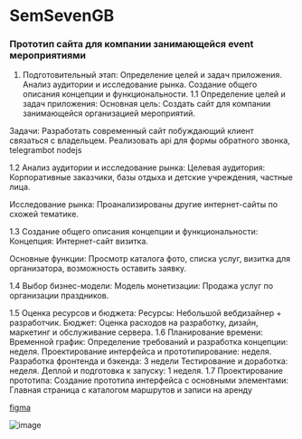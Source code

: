# SemSevenGB

### Прототип сайта для компании занимающейся event мероприятиями


1. Подготовительный этап:
Определение целей и задач приложения.
Анализ аудитории и исследование рынка.
Создание общего описания концепции и функциональности.
1.1 Определение целей и задач приложения:
Основная цель:
Создать сайт для компании занимающейся организацией мероприятий.

Задачи:
Разработать современный сайт побуждающий клиент связаться с владельцем.
Реализовать api для формы обратного звонка, telegrambot nodejs

1.2 Анализ аудитории и исследование рынка:
Целевая аудитория:
Корпоративные заказчики, базы отдыха и детские учреждения, частные лица.

Исследование рынка:
Проанализированы другие интернет-сайты по схожей тематике.

1.3 Создание общего описания концепции и функциональности:
Концепция:
Интернет-сайт визитка.

Основные функции:
Просмотр каталога фото, списка услуг, визитка для организатора, возможность оставить заявку.

1.4 Выбор бизнес-модели:
Модель монетизации:
Продажа услуг по организации праздников.

1.5 Оценка ресурсов и бюджета:
Ресурсы:
Небольшой вебдизайнер + разработчик.
Бюджет:
Оценка расходов на разработку, дизайн, маркетинг и обслуживание сервера.
1.6 Планирование времени:
Временной график:
Определение требований и разработка концепции: неделя.
Проектирование интерфейса и прототипирование: неделя.
Разработка фронтенда и бэкенда: 3 недели
Тестирование и доработка: неделя.
Деплой и подготовка к запуску: 1 неделя.
1.7 Проектирование прототипа:
Создание прототипа интерфейса с основными элементами:
Главная страница с каталогом маршрутов и записи на аренду

[figma](https://www.figma.com/file/q9ao12U2GzIp8kWBwKniVy/Untitled?type=design&node-id=0%3A1&mode=design&t=VUYgiaDJqYGh4ozW-1)


![image](https://github.com/ScherbakovM/SemSevenGB/assets/109952823/391262c3-1841-4a47-8ecb-dadc6368c323)
